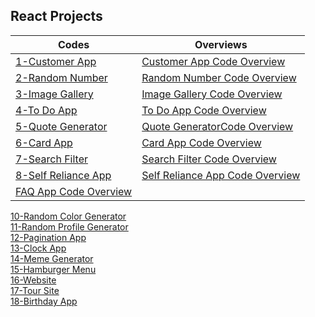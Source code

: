## React Projects 
| Codes | Overviews|
| --- | --- |      
|[1-Customer App ](https://github.com/mahir097/React-Projeleri/assets/99602660/e01ea782-6253-4e15-8ca8-8eb18f567ae3) |[Customer App Code Overview](https://github.com/mahir097/React-Projeleri/assets/99602660/ef42d602-01cf-4e83-a159-3ff7322b3870) |
|[2-Random Number ](https://codesandbox.io/s/random-number-56nczs?file=/src/App.js) |[Random Number Code Overview](https://github.com/mahir097/React-Projeleri/assets/99602660/0ea72270-2d34-49ef-8d15-c3c01ec69dcc) |
|[3-Image Gallery ](https://codesandbox.io/s/image-gallery-vw6dn2?file=/src/App.js) |[Image Gallery Code Overview](https://github.com/mahir097/React-Projeleri/assets/99602660/b044fbce-c902-4bf2-9aa1-dc0029a93804) |
|[4-To Do App ](https://codesandbox.io/s/to-do-app-x6v3p4?file=/src/App.js) |[To Do App Code Overview](https://github.com/mahir097/React-Projeleri/assets/99602660/5514cdb8-1da0-4875-8293-a8aac0345511) |
|[5-Quote Generator ](https://codesandbox.io/s/quote-generator-s8f26w?file=/src/App.js) |[Quote GeneratorCode Overview](https://github.com/mahir097/React-Projeleri/assets/99602660/8ea594bc-dcdb-46e4-a5a2-95b82c3394ee) |
|[6-Card App ](https://codesandbox.io/s/card-app-r6tskh?file=/src/App.js) |[Card App Code Overview](https://github.com/mahir097/React-Projeleri/assets/99602660/9d7b9c0d-f3af-4d9c-9b80-36ee2f83017e) |
|[7-Search Filter](https://codesandbox.io/s/search-filter-2fxfry?file=/src/App.js)|[Search Filter Code Overview](https://github.com/mahir097/React-Projeleri/assets/99602660/53d609f9-275c-413f-823c-6e57eabde272)|
|[8-Self Reliance App](https://codesandbox.io/s/self-reliance-app-dn3dt5?file=/src/App.js)| [Self Reliance App Code Overview](https://github.com/mahir097/React-Projeleri/assets/99602660/4abf4fd1-0216-491a-8fae-c88d13dbd288)| [9-FAQ APP](https://codesandbox.io/s/faq-app-g5yswy?file=/src/App.js)|
[FAQ App Code Overview](https://github.com/mahir097/React-Projeleri/assets/99602660/1dcd0e3c-545b-4a5a-96f5-167d921fad41)|

[10-Random Color Generator](https://codesandbox.io/s/random-color-generator-phgsxl?file=/src/App.js)<br/>
[11-Random Profile Generator](https://codesandbox.io/s/random-profile-generator-qzx2sk?file=/src/App.js) <br/>
[12-Pagination App](https://codesandbox.io/s/pagination-app-q4dsj6?file=/src/App.js)<br/>
[13-Clock App](https://codesandbox.io/s/timer-app-374xnf?file=/src/App.js)<br/>
[14-Meme Generator](https://codesandbox.io/s/meme-generator-mn693v?file=/src/App.js)<br/>
[15-Hamburger Menu](https://codesandbox.io/s/hamburger-menu-c58g3m?file=/src/App.js)<br/>
[16-Website](https://comforting-hotteok-2c7f2f.netlify.app/)<br/>
[17-Tour Site](https://elaborate-manatee-db0f05.netlify.app/)<br/>
[18-Birthday App](https://codesandbox.io/s/birthday-app-k7twc7?file=/src/App.js)

